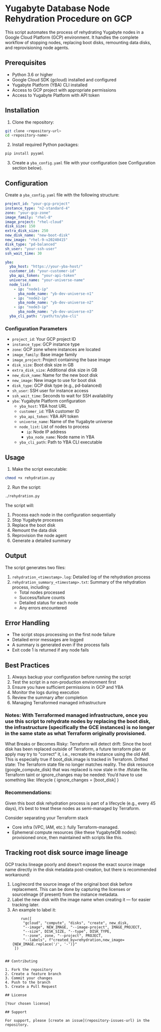 # Yugabyte Database Node Rehydration Procedure on GCP

This script automates the process of rehydrating Yugabyte nodes in a Google Cloud Platform (GCP) environment. It handles the complete workflow of stopping nodes, replacing boot disks, remounting data disks, and reprovisioning node agents.

## Prerequisites

- Python 3.6 or higher
- Google Cloud SDK (gcloud) installed and configured
- Yugabyte Platform (YBA) CLI installed
- Access to GCP project with appropriate permissions
- Access to Yugabyte Platform with API token

## Installation

1. Clone the repository:
```bash
git clone <repository-url>
cd <repository-name>
```

2. Install required Python packages:
```bash
pip install pyyaml
```

3. Create a `yba_config.yaml` file with your configuration (see Configuration section below).

## Configuration

Create a `yba_config.yaml` file with the following structure:

```yaml
project_id: "your-gcp-project"
instance_type: "n2-standard-4"
zone: "your-gcp-zone"
image_family: "rhel-8"
image_project: "rhel-cloud"
disk_size: 150
extra_disk_size: 250
new_disk_name: "new-boot-disk"
new_image: "rhel-9-v20240415"
disk_type: "pd-balanced"
sh_user: "your-ssh-user"
ssh_wait_time: 30

yba:
  yba_host: "https://your-yba-host/"
  customer_id: "your-customer-id"
  yba_api_token: "your-api-token"
  universe_name: "your-universe-name"
  node_list:
    - ip: "node1-ip"
      yba_node_name: "yb-dev-universe-n1"
    - ip: "node2-ip"
      yba_node_name: "yb-dev-universe-n2"
    - ip: "node3-ip"
      yba_node_name: "yb-dev-universe-n3"
  yba_cli_path: "/path/to/yba-cli"
```

### Configuration Parameters

- `project_id`: Your GCP project ID
- `instance_type`: GCP instance type
- `zone`: GCP zone where instances are located
- `image_family`: Base image family
- `image_project`: Project containing the base image
- `disk_size`: Boot disk size in GB
- `extra_disk_size`: Additional disk size in GB
- `new_disk_name`: Name for the new boot disk
- `new_image`: New image to use for boot disk
- `disk_type`: GCP disk type (e.g., pd-balanced)
- `sh_user`: SSH user for instance access
- `ssh_wait_time`: Seconds to wait for SSH availability
- `yba`: Yugabyte Platform configuration
  - `yba_host`: YBA host URL
  - `customer_id`: YBA customer ID
  - `yba_api_token`: YBA API token
  - `universe_name`: Name of the Yugabyte universe
  - `node_list`: List of nodes to process
    - `ip`: Node IP address
    - `yba_node_name`: Node name in YBA
  - `yba_cli_path`: Path to YBA CLI executable

## Usage

1. Make the script executable:
```bash
chmod +x rehydration.py
```

2. Run the script:
```bash
./rehydration.py
```

The script will:
1. Process each node in the configuration sequentially
2. Stop Yugabyte processes
3. Replace the boot disk
4. Remount the data disk
5. Reprovision the node agent
6. Generate a detailed summary

## Output

The script generates two files:
1. `rehydration_<timestamp>.log`: Detailed log of the rehydration process
2. `rehydration_summary_<timestamp>.txt`: Summary of the rehydration process, including:
   - Total nodes processed
   - Success/failure counts
   - Detailed status for each node
   - Any errors encountered

## Error Handling

- The script stops processing on the first node failure
- Detailed error messages are logged
- A summary is generated even if the process fails
- Exit code 1 is returned if any node fails

## Best Practices

1. Always backup your configuration before running the script
2. Test the script in a non-production environment first
3. Ensure you have sufficient permissions in GCP and YBA
4. Monitor the logs during execution
5. Review the summary after completion
6. Managing Terraformed managed infrastructure
### Notes: With Terraformed managed infrastructure, once you use this script to rehydrate nodes by replacing the boot disk, the infrastructure (specifically the GCE instances) is no longer in the same state as what Terraform originally provisioned.
What Breaks or Becomes Risky:
Terraform will detect drift:
Since the boot disk has been replaced outside of Terraform, a future terraform plan or apply may try to "correct" it, i.e., recreate the instance using the old AMI.
This is especially true if boot_disk.image is tracked in Terraform.
Drifted state:
The Terraform state file no longer matches reality. The disk resource (google_compute_disk) that was replaced is now stale in the .tfstate file.
Terraform taint or ignore_changes may be needed:
You’d have to use something like:
lifecycle {
  ignore_changes = [boot_disk]
}
### Recommendations:
Given this boot disk rehydration process is part of a lifecycle (e.g., every 45 days), it’s best to treat these nodes as semi-managed by Terraform.

Consider separating your Terraform stack
- Core infra (VPC, IAM, etc.): fully Terraform-managed.
- Ephemeral compute resources (like these YugabyteDB nodes): provisioned once, then maintained with scripts like this.

## Tracking root disk source image lineage 
GCP tracks lineage poorly and doesn’t expose the exact source image name directly in the disk metadata post-creation, but there is recommended workaround: 
1. Log/record the source image of the original boot disk before replacement.
This can be done by capturing the licenses or sourceImage (if present) from the instance metadata.
2. Label the new disk with the image name when creating it — for easier tracking later.
3. An example to label it:
   ```
       run([
        "gcloud", "compute", "disks", "create", new_disk,
        "--image", NEW_IMAGE, "--image-project", IMAGE_PROJECT,
        "--size", DISK_SIZE, "--type", DISK_TYPE,
        "--zone", zone, "--project", PROJECT,
        "--labels", f"created_by=rehydration,new_image={NEW_IMAGE.replace('/', '-')}"
    ])
  ```

## Contributing

1. Fork the repository
2. Create a feature branch
3. Commit your changes
4. Push to the branch
5. Create a Pull Request

## License

[Your chosen license]

## Support

For support, please [create an issue](repository-issues-url) in the repository.
